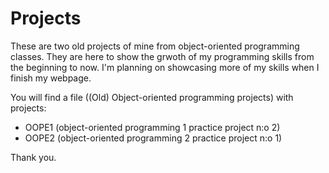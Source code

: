 # Projects

These are two old projects of mine from object-oriented programming classes. They are here to show the grwoth of my programming skills from the beginning to now. I'm planning on showcasing more of my skills when I finish my webpage.

You will find a file ((Old) Object-oriented programming projects) with projects:
- OOPE1 (object-oriented programming 1 practice project n:o 2)
- OOPE2 (object-oriented programming 2 practice project n:o 1)

Thank you.
